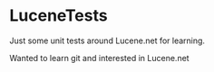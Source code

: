 LuceneTests
===========

Just some unit tests around Lucene.net for learning.

Wanted to learn git and interested in Lucene.net